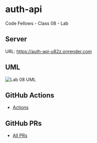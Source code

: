 # auth-api
Code Fellows - Class 08 - Lab

## Server

URL:  https://auth-api-u82z.onrender.com

## UML

![Lab 08 UML](./Lab08_UML.JPG)

## GitHub Actions

- [Actions](https://github.com/KMArtwork/auth-api/actions)

## GitHub PRs

- [All PRs](https://github.com/KMArtwork/auth-api/pulls)

